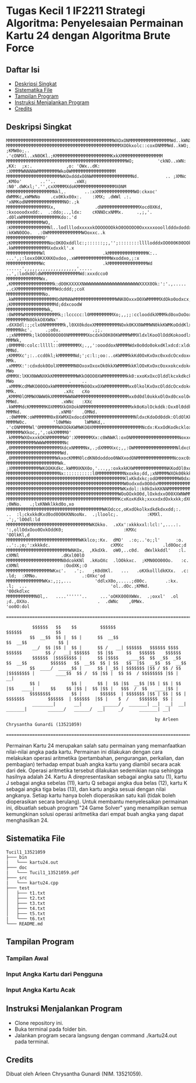 # Tugas Kecil 1 IF2211 Strategi Algoritma: Penyelesaian Permainan Kartu 24 dengan Algoritma Brute Force

## Daftar Isi
- [Deskripsi Singkat](#deskripsi-singkat)
- [Sistematika File](#sistematika-file)
- [Tampilan Program](#tampilan-program)
- [Instruksi Menjalankan Program](#instruksi-menjalankan-program)
- [Credits](#credits)

## Deskripsi Singkat
```
MMMMMMMMMMMMMMMMMMMMMMMMMMMMMMMMMMMMMMMMMWXOxONMMMMMMMMMMMMMMMMWd..kWNXk,.;xKMMMMMWX0kxxxk0NMMMMMNd..c0k;.:KMMMMMMMMMMMMMMMMMMMMMMMNxl0WMMMMMMMMMMMMMM
MMMMMMMMMMMMMMMMMMMMMMMMMMMMMMMMMMMMMMMMMMMMXOOkxolc::coxONMMMWd..kWO;,kKc. ;KMW0o;..     .'cONMXl..xN0OKl.;KMMMMMMMMMMMMMMMMMMMMMKxkXMMMMMMMMMMMMMMMM
MMMMMMMMMMMMMMMMMMMMMMMMMMMMMMMMMMMMMMMMMMMMMMWO;         'ckNO..xWN:  ,KX:  ;x:.             ,o: 'OWx..dK: :XMMMMWNNNNWMMMMMMMMWko0WMMMMMMMMMMMMMMMMM
MMMMMMMMMMMMMMMMMMMMMWKOxdddxO0NWMMMMMMMMMMMMMMMNd.          .. ;XMNc  ,KM0o'       ..''..       .xWX;  :N0'.dWKxl;'.'',cxXMMMMXdoKMMMMMMMMMMMMMMMX0NM
MMMMMMMMMMMMMMMMMMNkl,.       ..:xXMMMMMMMMMMMMMMWO:ckxoc'      dWMMKc,xWMWNo    .cx0Kkx00x:.    :XMX; .dWWl .:.          'xNMKodNMMMMMMMMMMMMMMNO:.;k
MMMMMMMMMMMMMMMMXx,               .dNMMMMMMMMMMMMMMXocd0XKd,    :kxoooodxxdd:.  .:ddo;..,ldx:    cKNNOcxNMMx.     .,;,'.   .d0lxWMMMMMMMMMMMMMMKdo:.'d
MMMMMMMMMMMMMMWO,                   :KMMMMMMMMMMMMMMNl..lodlllodxxxxxkOOOOOOOkkO0OOOOO0Oxxxxxooolldddxdoddx:    :kKWN0OOo.  .:OWMMMMMMMMMMMMMWOoxxc..k
MMMMMMMMMMMMMMO'                     ;KMMMMMMMMMMMMMMNocOK0Oxddllc:;::::::;;,'';::::::::llllodddxOO000K00OOkddlloooo:..ckk, .kWMMMMMMMMMMMMMXxdxxkl'.x
MMMMMMMMMMMMMWl                      .kMMMMMMMMMMMMMMMK:..                                         ...',;:loxxO0KXXKKOxdoo,.xWMMMMMMMMMMMMMWxoddxo,;:x
MMMMMMMMMMMMMWc                      .kMMMMMMMMMMMMMMMWd    ......',,,,,,,,,,,,,,,,,,,,'.....                  ..',:lodk0OldWMMMMMMMMMMMMMMWd:xxxdcco0
MMMMMMMMMMMMMWx.                     ,KMMMMMMMMMMMMMMMMk:dO0KXXXXXNWWWWWWWWWWWWWWWWWWWWWXXXX0Ok:':'.,.....              ..cXMMMMMMMMMMMMMMMWdcddd;;coX
MMMMMMMMMMMMMMNo.                   .kWMMMMMMMMMMMMMMMMOdNMNNWMMMMMMMMMMMMMMMMWNK0OxxxO0XWMMMMMXdOko0odxcx;;c,:''...     ;KMMMMMMMMMMMMMMMMMd;ddxcoodW
MMMMMMMMMMMMMMMWk,                 :0WMMMWMMMMMMMMMMMMMk;:lccccc:l0MMMMMMMMMXo;,,;;:cclooddkXMMMkd0oxOoOoxOckxxdodcl:c;.'dMMMMMMMMMMMMMMMMMWd,oko;xxkM
MMMMMMMMN0OkkO0XWNx'             .dXXOdl:;;clx0NMMMMMMMk,l0XX0kdoxXMMMMMMMMMNOxk0KXXNWMMWN0kkKWMKoOddKlxkdKlokoxldloooxlodKMMMMMMMMMMMMMMMMMo,ldd;oddW
MMMMMNkc'.     .;o0x.            .;;.         .;xNMMMMMk;lkO00000O000NMMMMMMMXocdxkO0K00KWMMMWMMXldxlKooOlOddKokoodlxcdloodWMMMMMMMMMMMMMMMMo.lxd:looX
MMMWk,            ..                             ;0MMMM0:colc:lllll::0MMMMMMMX;.,,':oooddoxNMMMMWdx0o0do0okxdKlxdcd:xldolxl0MMMMMMMMMMMMMMMMo'lkO:;dd0
MMNd.                                             ;KMMMXc';:..ccd0kl;kMMMMMMNd;';c:l:;oo:..oKWMMMkkKd0OxKxOxc0xxdcOcxdoxcxlxMMMMMMMMMMMMMMMMx:kkdd:odk
MMk.                                              .xMMMX:':cdxdok0OolXMMMMMMN0OxoxOxoxOk0kkXWMMMMkkKlOOxKxOxcOoxxokcxdokcxxkMMMMMMMMMMMMMMMMO:lO0d;lxo
MWo                                                dMMMX:lKKXNWWNXKkKMMMMMMMMMWKkO0OO0XWMMMMMMMMMkk0:xxoKxOxcOlddlkcxkdkckxkMMMMMMMMMMMMMMMMkck0d0k:dd
MWo                     .    ..                   .xMMMKcdMWKO00OOxkWMMMMMMMMMMN00OxxOXWMMMMMMMMMxx0lkolKxOxcOlddcOcxdokckxkMMMMMMMMMMMMMMMMOcokKOo;lO
MMk.                  .xXc   cXo                  ,KMMM0lOMMWXNWW0kXMMMMMWWNWMMMMMMMMMMMMMMMMMMMMxx0d0dl0okkxOlOxd0cxolOckxkMMMMMMMMMMMMMMMMk:kKxdKo,k
MMWd.                .xWNc   :XXc                .kWMMMdcKMMMMMMKOXMMMXkOXOokNMMMMMMMMMMMMMMMMMMMxk0oKolOckddk:Oxx0l0ddkckxkMMMMMMMMMMMMMMMMOlddO0xo,d
MMMNd.              .xNM0'   .OMNd.            .:0WMMMK:oWMMMMMM0x0XWMXOxdocdXMMMMMMMMMMMMMMMMMMNldxcKdoOd0ddk:OldOlKkkOo0xkMMMMMMMMMMMMMMMMO;l0kd0k:x
MMMMW0c.          'l0WMWo     lWMWKd,.      .'cONMMMMWl'OMMMMMMMWXOOkKWMWKO0XMMMMMMMMMMMMMMMMMMMNcdx:KxxOdKodkckloxcKkkOlOxkMMMMMMMMMMMMMMMMOoxdxKx.;k
MMMMMMWXkoc,,',:okXMMMM0'     .kMMMMWXOxxxkOKNMMMMMMWO':XMMMMMMXx:c0WNWKl:oxONMMMMMMMMMMMMMMMMMMNoxxcKxxOdKxxkckloOcOxd0lkooWMMMMMMMMMMMMMMMO;c0Ooc,od
MMMMMMMMMMMWWWWMMMMMMMNc       ,0MMMMMMMMMMMMMMMMMMMXdcxNMMMMNx,.;dXMMMXxc;,,:OWMMMMMMMMMMMMMMMMNldxc0dxOo0xx0oOdd0cxdc0dxxc0MMMMMMMMMMMMMMMOlkxlkoldl
MMMMMMMMMMMMMMMMMMMMMWd.        ,0MMMMMMMMMMMMMMMMMWkxocKMMM0lcdKN0doddoo0NWXxodONMMMMMMMMMMMMMMNcoxc0xx0ckkdKdkOo0oo0lkklOllXMMMMMMMMMMMMMMO;:xk:'lld
MMMMMMMMMMMMMMMMMMMMWk.          ;XMMMMMMMMMMMWKOOKKdkc.kWMMXKNX0o,'...,,:oxkxkKXWMMMMMMMMMMMMNKKodOl0xoKodOcxock:cc'l;,l:;;';lx0NMMMMMMMMMMOcxxo:cdoK
MMMMMMMMMMMMMMMMMMMMNx:::::::::::l0MMMMMMMMMMNxoxko;dd,;xNMMMMWXOk00kkkOKXK00OKWMMMMMMMMMMMMWXKdxxo0ld0cdl;c;',,,,,,::,;coddoolcddOWMMMMMMMMO:ckk;ldxW
MMMMMMMMMMMMMMMMMMMMMMMMMMMMMMMMMMMMMMMMMMMMMKlxKkdxkc;odOMMMMMMMMW0dxxx0WMWMMMMMMMMMMMMMMMNXxxkdkokdlXo,xOkOOkdoooxdkklxkokxd0dkOoKMMMMMMMMOcdko;odxM
MMMMMMMMMMMMMMMMMMMMMMMMMMMMMMMMMMMMMMMMMMMMMW0odxxdx0O0dxMMMMMMMMMMMMMMMMMMMMMMMMMMMMMMMWNOodldddxoOxolkKodkoOKdkdlKxkOl0dd0oOxxOdXMMMMMMMMO;:kx,ldoN
MMMMMMMMMMMMMMMMMMMMMMMMMMMMMMMMMMMMMMMMMMMMWKxdol::k0kOxkKKNNMMMMMMMMMMMMMMMMMMMMMMMMMWW0lloddo:'oxd0x,oOdd0xdXdkxlKdxOoOodxod,;dKMMMMMMMMMk;lddlcxlk
MMMMMMMMMMMMMMMMMMMMMMMMMMMMMMMMMMMMMMMMMMMWOoOOxkO0d,lOxkdxxO00XXWNWMMMMMMMMMMMMMMMWNNXocd00OOO0d;okdkkxkOOkxkddklkOodcll;:,colc:lx0XWMMMMMO,:O0o,odl
MMMMMMMMMMMMMMMMMMMMMMMMMMMMMMMMMMMMMMMMMMMKcxKoxKdkk;xxxxdxdOxkxkk;dX0loXKkKNXWXXXkKkxXl:XKox0dxNo.;oxkkkkkkOxdo,,c,'.     ;0WNo.   .;lxKNWklkkd0o,xo
MMMMMMMMMMMMMMMMMMMMMMMMMMMMMMMMMMMMMWKOdccc,oKxdOkolkxdkdkdxxdd;:.  ..  :l;ckxkkdKxd0od0O0KKNNooNx.  .;lloolc;.           :KMXl.        .';,'lO0dl:ld
MMMMMMMMMMMMMMMMMMMMMMMMMMMMMMMMWKOkko.  .xXx':xkkkxxl:lcl:',....:.          ':,ollOdxOoo0OxkOddK0;                       :KMXc              'OOlkKl,d
MMMMMMMMMMMMMMMMMMMMMMMMMMMMWKklco;:Kx.  dMO'  .:o;..'o;;l'      :o.             ..':.;o;':xkkkdc.                       cXMXc               .ld0Ooc;d
MMMMMMMMMMMMMMMMMMMMMMMMWNKOx,  ,KkdXk.  oW0,..c0d.  dWxlkkddl'   :l.                                                   cXMNl                .dKxl00lO
MMMMMMMMMMMMMMMMMMMMMN0dcokKNl  .kKoOXc  .lOOkkxc.  ;KMN0OO00Oo.   :c.                                                 cXMNl                 :OodXK;:O
MMMMMMMMMMMMMMMMMWKxc'.   .';.   ;K0d0Kl.   ...   .oKXkollldkKXx.  .c:                                          .ld;  :XMNo.                 .:OXkc'od
MMMMMMMMMMMMMMWKx:,;;,...         'ddlxX0o,.....;d00c.       .:kx.  .l;  ...                                'ol..dOc.;KMNd.                  '00dkdlxc
MMMMMMMMMMMNOl,.   ....''''''..     ...'oOKK000XWWx.  .;oxxl'  .ol   ;d.,OXXo.                          .  .dWNc    ,0MWx.                   'oo0O:dol

======================================================================================================================================================

          $$$$$$   $$    $$         $$$$$$                                            $$$$$$             $$
         $$  __$$  $$ |  $$ |      $$  __$$                                          $$  __$$            $$ |
          __/  $$ |$$ |  $$ |      $$ /   __| $$$$$$   $$$$$$ $$$$    $$$$$$         $$ /   __| $$$$$$   $$ |$$     $$   $$$$$$    $$$$$$
          $$$$$$  |$$$$$$$$ |      $$ |$$$$    ____$$  $$  _$$  _$$  $$  __$$         $$$$$$   $$  __$$  $$ | $$   $$  |$$  __$$  $$  __$$
         $$  ____/  _____$$ |      $$ | _$$ | $$$$$$$ |$$ / $$ / $$ |$$$$$$$$ |        ____$$  $$ /  $$ |$$ |  $$ $$  / $$$$$$$$ |$$ |   __|
         $$ |            $$ |      $$ |  $$ |$$  __$$ |$$ | $$ | $$ |$$   ____|      $$    $$ |$$ |  $$ |$$ |   $$$  /  $$   ____|$$ |
         $$$$$$$$        $$ |       $$$$$$  | $$$$$$$ |$$ | $$ | $$ | $$$$$$$         $$$$$$  | $$$$$$  |$$ |    $  /    $$$$$$$  $$ |
          ________|       __|        ______/   _______| __|  __|  __|  _______|        ______/   ______/  __|     _/      _______| __|

                                                         by Arleen Chrysantha Gunardi (13521059)

======================================================================================================================================================
```
Permainan Kartu 24 merupakan salah satu permainan yang memanfaatkan nilai-nilai angka pada kartu. Permainan ini dilakukan dengan cara melakukan operasi aritmetika (pertambahan, pengurangan, perkalian, dan pembagian) terhadap empat buah angka kartu yang diambil secara acak dari dek. Operasi aritmetika tersebut dilakukan sedemikian rupa sehingga hasilnya adalah 24. Kartu A direpresentasikan sebagai angka satu (1), kartu J sebagai angka sebelas (11), kartu Q sebagai angka dua belas (12), kartu K sebagai angka tiga belas (13), dan kartu angka sesuai dengan nilai angkanya. Setiap kartu hanya boleh dioperasikan satu kali (tidak boleh dioperasikan secara berulang). Untuk membantu menyelesaikan permainan ini, dibuatlah sebuah program "24 Game Solver" yang menampilkan semua kemungkinan solusi operasi aritmetika dari empat buah angka yang dapat menghasilkan 24.

## Sistematika File
```
Tucil1_13521059
├─── bin
|   └─── kartu24.out
├─── doc
|   └─── Tucil1_13521059.pdf
├─── src
|   └─── kartu24.cpp
├─── test
│   ├─── t1.txt
│   ├─── t2.txt
│   ├─── t3.txt
│   ├─── t4.txt
│   ├─── t5.txt
|   └─── t6.txt
└─── README.md
```

## Tampilan Program
### Tampilan Awal


### Input Angka Kartu dari Pengguna


### Input Angka Kartu Acak


## Instruksi Menjalankan Program
- Clone repository ini.
- Buka terminal pada folder bin.
- Jalankan program secara langsung dengan command ./kartu24.out pada terminal.

## Credits
Dibuat oleh Arleen Chrysantha Gunardi (NIM. 13521059).

